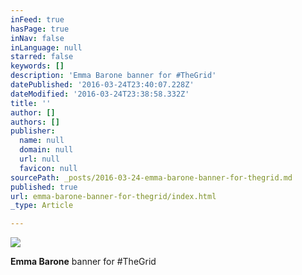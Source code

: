 ```yaml
---
inFeed: true
hasPage: true
inNav: false
inLanguage: null
starred: false
keywords: []
description: 'Emma Barone banner for #TheGrid'
datePublished: '2016-03-24T23:40:07.228Z'
dateModified: '2016-03-24T23:38:58.332Z'
title: ''
author: []
authors: []
publisher:
  name: null
  domain: null
  url: null
  favicon: null
sourcePath: _posts/2016-03-24-emma-barone-banner-for-thegrid.md
published: true
url: emma-barone-banner-for-thegrid/index.html
_type: Article

---
```

![](https://the-grid-user-content.s3-us-west-2.amazonaws.com/146761b4-be41-4feb-b9b7-e03a4688a6cb.jpg)

**Emma Barone** banner for \#TheGrid